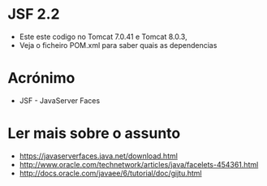# JSF 2.2
- Este este codigo no Tomcat 7.0.41 e Tomcat 8.0.3, 
- Veja o ficheiro POM.xml para saber quais as dependencias



# Acrónimo

* JSF - JavaServer Faces

# Ler mais sobre o assunto

* https://javaserverfaces.java.net/download.html
* http://www.oracle.com/technetwork/articles/java/facelets-454361.html
* http://docs.oracle.com/javaee/6/tutorial/doc/gijtu.html